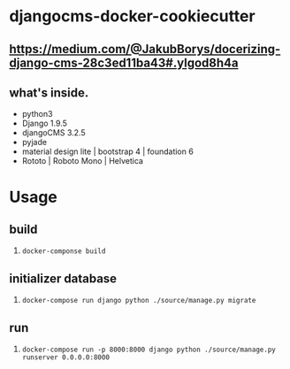 # djangocms-docker-cookiecutter

## https://medium.com/@JakubBorys/docerizing-django-cms-28c3ed11ba43#.ylgod8h4a

## what's inside.
* python3
* Django 1.9.5
* djangoCMS 3.2.5
* pyjade
* material design lite | bootstrap 4 | foundation 6
* Rototo | Roboto Mono | Helvetica

# Usage

## build
1. `docker-componse build`

## initializer database
1. `docker-compose run django python ./source/manage.py migrate`

## run
1. `docker-compose run -p 8000:8000 django python ./source/manage.py runserver 0.0.0.0:8000`
